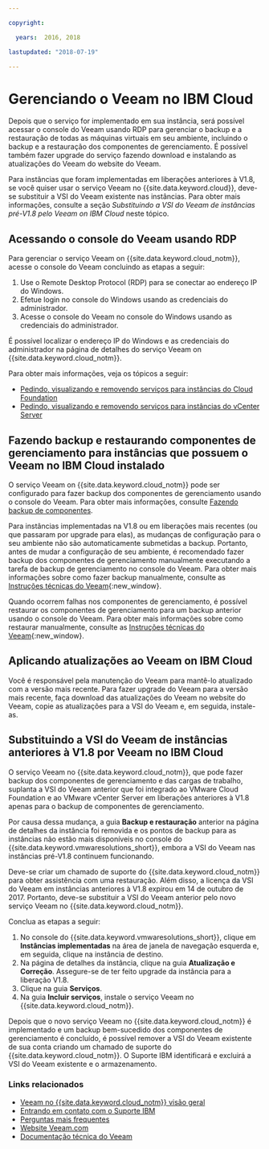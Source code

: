 ```yaml
---

copyright:

  years:  2016, 2018

lastupdated: "2018-07-19"

---
```


# Gerenciando o Veeam no IBM Cloud

Depois que o serviço for implementado em sua instância, será possível acessar o console do Veeam usando RDP para gerenciar o backup e a restauração de todas as máquinas virtuais em seu ambiente, incluindo o backup e a restauração dos componentes de gerenciamento. É possível também fazer upgrade do serviço fazendo download e instalando as atualizações do Veeam do website do Veeam.

Para instâncias que foram implementadas em liberações anteriores à V1.8, se você quiser usar o serviço Veeam no {{site.data.keyword.cloud}}, deve-se substituir a VSI do Veeam existente nas instâncias. Para obter mais informações, consulte a seção _Substituindo a VSI do Veeam de instâncias pré-V1.8 pelo Veeam on IBM
Cloud_ neste tópico.

## Acessando o console do Veeam usando RDP

Para gerenciar o serviço Veeam on {{site.data.keyword.cloud_notm}}, acesse o console do Veeam concluindo as etapas
a seguir:
1. Use o Remote Desktop Protocol (RDP) para se conectar ao endereço IP do Windows.
2. Efetue login no console do Windows usando as credenciais do administrador.
3. Acesse o console do Veeam no console do Windows usando as credenciais do administrador.

É possível localizar o endereço IP do Windows e as credenciais do administrador na página de detalhes do serviço Veeam on {{site.data.keyword.cloud_notm}}.

Para obter mais informações, veja os tópicos a seguir:
* [Pedindo, visualizando e removendo serviços para instâncias do Cloud Foundation](../sddc/sd_addingremovingservices.html)
* [Pedindo, visualizando e removendo serviços para instâncias do vCenter Server](../vcenter/vc_addingremovingservices.html)

## Fazendo backup e restaurando componentes de gerenciamento para instâncias que possuem o Veeam no IBM Cloud instalado

O serviço Veeam on {{site.data.keyword.cloud_notm}} pode ser configurado para fazer backup dos componentes de gerenciamento usando o console do Veeam. Para obter mais informações, consulte [Fazendo backup de componentes](../archiref/solution/solution_backingup.html).

Para instâncias implementadas na V1.8 ou em liberações mais recentes (ou que passaram por upgrade para elas), as mudanças de configuração
para o seu ambiente não são automaticamente submetidas a backup. Portanto, antes de mudar a configuração de seu ambiente, é recomendado fazer backup dos componentes de gerenciamento manualmente executando a tarefa de backup de gerenciamento no console do Veeam. Para obter mais informações sobre como fazer backup manualmente, consulte
as [Instruções técnicas do Veeam](https://helpcenter.veeam.com/backup/vsphere/scheduing_manual.html){:new_window}.

Quando ocorrem falhas nos componentes de gerenciamento, é possível restaurar os componentes de gerenciamento para um backup anterior usando o console do Veeam. Para obter mais informações sobre como restaurar manualmente, consulte as
[Instruções
técnicas do Veeam]( https://helpcenter.veeam.com/backup/vsphere/performing_full_recovery.html){:new_window}.

## Aplicando atualizações ao Veeam on IBM Cloud

Você é responsável pela manutenção do Veeam para mantê-lo atualizado com a versão mais recente. Para fazer upgrade do Veeam para a versão
mais recente, faça download das atualizações do Veeam no website do Veeam, copie as atualizações para a VSI do Veeam e, em seguida,
instale-as.

## Substituindo a VSI do Veeam de instâncias anteriores à V1.8 por Veeam no IBM Cloud

O serviço Veeam no {{site.data.keyword.cloud_notm}}, que pode fazer backup dos componentes de gerenciamento e das cargas de trabalho, suplanta a VSI do Veeam anterior que foi integrado ao VMware Cloud Foundation e ao VMware vCenter Server em liberações anteriores à V1.8 apenas para o backup de componentes de gerenciamento.

Por causa dessa mudança, a guia **Backup e restauração** anterior na página de detalhes da instância
foi removida e os pontos de backup para as instâncias não estão mais disponíveis no
console do {{site.data.keyword.vmwaresolutions_short}}, embora a VSI do Veeam nas instâncias pré-V1.8 continuem
funcionando.

Deve-se criar um chamado de suporte do {{site.data.keyword.cloud_notm}} para obter assistência com uma restauração. Além disso, a licença da VSI do Veeam em instâncias anteriores à V1.8 expirou em 14 de outubro de 2017. Portanto, deve-se substituir a VSI do Veeam anterior pelo novo serviço Veeam no {{site.data.keyword.cloud_notm}}.

Conclua as etapas a seguir:
1. No console do {{site.data.keyword.vmwaresolutions_short}}, clique em **Instâncias implementadas** na área de janela de navegação esquerda e, em seguida, clique na instância de destino.
2. Na página de detalhes da instância, clique na guia **Atualização e Correção**. Assegure-se de ter feito upgrade da instância para a liberação V1.8.
3. Clique na guia **Serviços**.
4. Na guia **Incluir serviços**, instale o serviço Veeam no {{site.data.keyword.cloud_notm}}.

Depois que o novo serviço Veeam no {{site.data.keyword.cloud_notm}} é implementado e um backup bem-sucedido dos componentes de gerenciamento é concluído, é possível remover a VSI do Veeam existente de sua conta criando um chamado de suporte do {{site.data.keyword.cloud_notm}}. O Suporte IBM identificará e excluirá a VSI do Veeam existente e o armazenamento.

### Links relacionados

* [Veeam no {{site.data.keyword.cloud_notm}} visão geral](veeam_considerations.html)
* [Entrando em contato com o Suporte IBM](../vmonic/trbl_support.html)
* [Perguntas mais frequentes](../vmonic/faq.html)
* [Website Veeam.com](https://www.veeam.com/)
* [Documentação técnica do Veeam](https://www.veeam.com/documentation-guides-datasheets.html)
